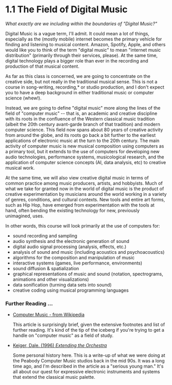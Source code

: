 <link href="../../markdown.css" rel="stylesheet"></link> 

# 1.1 The Field of Digital Music
*What exactly are we including within the boundaries of "Digital Music?"*

Digital Music is a vague term, I'll admit. It could mean a lot of things, especially as the (mostly mobile) internet becomes the primary vehicle for finding and listening to musical content. Amazon, Spotify, Apple, and others would like you to think of the term "digital music" to mean "internet music distribution" (primarily through their services, please). At the same time, digital technology plays a bigger role than ever in the recording and production of that musical content.

As far as this class is concerned, we are going to concentrate on the creative side, but not really in the traditional musical sense. This is not a course in song-writing, recording,*  or studio production, and I don't expect you to have a deep background in either traditional music or computer science (whew!).

Instead, we are going to define "digital music" more along the lines of the field of "computer music" -- that is, an academic and creative discipline with its roots in the confluence of the Western classical music tradition (albeit the 20th century avant-garde branch of that tradition) and modern computer science. This field now spans about 80 years of creative activity from around the globe, and its roots go back a bit further to the earliest applications of electronic music at the turn to the 20th century. The main activity of computer music is new musical composition using computers as a primary tool, but it extends to the use of computers for developing new audio technologies, performance systems, musicological research, and the application of computer science concepts (AI, data analysis, etc) to creative musical work.

At the same time, we will also view creative digital music in terms of common practice among music producers, artists, and hobbyists. Much of what we take for granted now in the world of digital music is the product of creative experimentation by musicians around the world working in a variety of genres, conditions, and cultural contexts. New tools and entire art forms, such as Hip Hop, have emerged from experimentation with the tools at hand, often bending the existing technology for new, previously unimagined, uses.

In other words, this course will look primarily at the use of computers for:

* sound recording and sampling
* audio synthesis and the electronic generation of sound
* digital audio signal processing (analysis, effects, etc.)
* analysis of sound and music (including acoustics and psychoacoustics)
* algorithms for the composition and manipulation of music
* interactive systems (games, live performance, environments)
* sound diffusion & spatialization
* graphical representations of music and sound (notation, spectrograms, animations and other visualizations)
* data sonification (turning data sets into sound)
* creative coding using musical programming languages

### Further Reading ...

* <a href="https://en.wikipedia.org/wiki/Computer_music">Computer Music - from Wikipedia</a>

    This article is surprisingly brief, given the extensive footnotes and list of further reading. It's kind of the tip of the iceberg if you're trying to get a handle on "computer music" as a field of study.  

* <a href="https://pages.jh.edu/jhumag/996web/compute.html">Keiger, Dale. (1996) *Extending the Orchestra*</a>
    
    Some personal history here. This is a write-up of what we were doing at the Peabody Computer Music studios back in the mid 90s. It was a long time ago, and I'm described in the article as a "serious young man." It's all about our quest for expressive electronic instruments and systems that extend the classical music palette.
 

  
